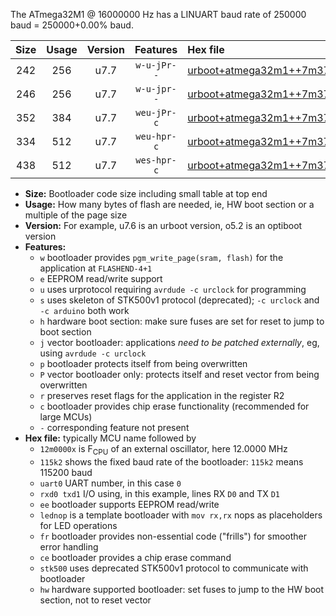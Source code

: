The ATmega32M1 @ 16000000 Hz has a LINUART baud rate of 250000 baud = 250000+0.00% baud.

|Size|Usage|Version|Features|Hex file|
|:-:|:-:|:-:|:-:|:--|
|242|256|u7.7|`w-u-jPr--`|[urboot+atmega32m1++7m3728x++115k2_uart0_rxd4_txd3_lednop.hex](https://raw.githubusercontent.com/stefanrueger/urboot.hex/main/mcus/atmega32m1/external_oscillator/fcpu++7m3728_Hz/br++115k2_bps/urboot+atmega32m1++7m3728x++115k2_uart0_rxd4_txd3_lednop.hex)|
|246|256|u7.7|`w-u-jpr--`|[urboot+atmega32m1++7m3728x++115k2_uart0_rxd4_txd3_lednop_fr.hex](https://raw.githubusercontent.com/stefanrueger/urboot.hex/main/mcus/atmega32m1/external_oscillator/fcpu++7m3728_Hz/br++115k2_bps/urboot+atmega32m1++7m3728x++115k2_uart0_rxd4_txd3_lednop_fr.hex)|
|352|384|u7.7|`weu-jPr-c`|[urboot+atmega32m1++7m3728x++115k2_uart0_rxd4_txd3_ee_lednop_fr_ce.hex](https://raw.githubusercontent.com/stefanrueger/urboot.hex/main/mcus/atmega32m1/external_oscillator/fcpu++7m3728_Hz/br++115k2_bps/urboot+atmega32m1++7m3728x++115k2_uart0_rxd4_txd3_ee_lednop_fr_ce.hex)|
|334|512|u7.7|`weu-hpr-c`|[urboot+atmega32m1++7m3728x++115k2_uart0_rxd4_txd3_ee_lednop_fr_ce_hw.hex](https://raw.githubusercontent.com/stefanrueger/urboot.hex/main/mcus/atmega32m1/external_oscillator/fcpu++7m3728_Hz/br++115k2_bps/urboot+atmega32m1++7m3728x++115k2_uart0_rxd4_txd3_ee_lednop_fr_ce_hw.hex)|
|438|512|u7.7|`wes-hpr-c`|[urboot+atmega32m1++7m3728x++115k2_uart0_rxd4_txd3_ee_lednop_fr_ce_stk500_hw.hex](https://raw.githubusercontent.com/stefanrueger/urboot.hex/main/mcus/atmega32m1/external_oscillator/fcpu++7m3728_Hz/br++115k2_bps/urboot+atmega32m1++7m3728x++115k2_uart0_rxd4_txd3_ee_lednop_fr_ce_stk500_hw.hex)|

- **Size:** Bootloader code size including small table at top end
- **Usage:** How many bytes of flash are needed, ie, HW boot section or a multiple of the page size
- **Version:** For example, u7.6 is an urboot version, o5.2 is an optiboot version
- **Features:**
  + `w` bootloader provides `pgm_write_page(sram, flash)` for the application at `FLASHEND-4+1`
  + `e` EEPROM read/write support
  + `u` uses urprotocol requiring `avrdude -c urclock` for programming
  + `s` uses skeleton of STK500v1 protocol (deprecated); `-c urclock` and `-c arduino` both work
  + `h` hardware boot section: make sure fuses are set for reset to jump to boot section
  + `j` vector bootloader: applications *need to be patched externally*, eg, using `avrdude -c urclock`
  + `p` bootloader protects itself from being overwritten
  + `P` vector bootloader only: protects itself and reset vector from being overwritten
  + `r` preserves reset flags for the application in the register R2
  + `c` bootloader provides chip erase functionality (recommended for large MCUs)
  + `-` corresponding feature not present
- **Hex file:** typically MCU name followed by
  + `12m0000x` is F<sub>CPU</sub> of an external oscillator, here 12.0000 MHz
  + `115k2` shows the fixed baud rate of the bootloader: `115k2` means 115200 baud
  + `uart0` UART number, in this case `0`
  + `rxd0 txd1` I/O using, in this example, lines RX `D0` and TX `D1`
  + `ee` bootloader supports EEPROM read/write
  + `lednop` is a template bootloader with `mov rx,rx` nops as placeholders for LED operations
  + `fr` bootloader provides non-essential code ("frills") for smoother error handling
  + `ce` bootloader provides a chip erase command
  + `stk500` uses deprecated STK500v1 protocol to communicate with bootloader
  + `hw` hardware supported bootloader: set fuses to jump to the HW boot section, not to reset vector
